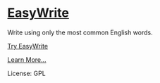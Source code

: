 # [EasyWrite](http://easywrite.parishod.com/)
Write using only the most common English words.

[Try EasyWrite](http://easywrite.parishod.com/)

[Learn More...](http://www.deekshith.in/2016/04/easy-write-intro.html)

License: GPL